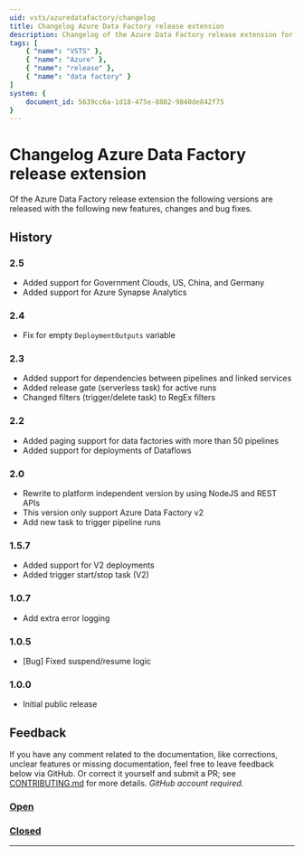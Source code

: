 ```yaml
---
uid: vsts/azuredatafactory/changelog
title: Changelog Azure Data Factory release extension
description: Changelog of the Azure Data Factory release extension for Visual Studio Team Service
tags: [
    { "name": "VSTS" }, 
    { "name": "Azure" },
    { "name": "release" },
    { "name": "data factory" }
]
system: {
    document_id: 5639cc6a-1d18-475e-8802-9840de842f75
}
---
```

# Changelog Azure Data Factory release extension

Of the Azure Data Factory release extension the following versions are released with the following new features, changes and bug fixes.

## History

### **2.5**

- Added support for Government Clouds, US, China, and Germany
- Added support for Azure Synapse Analytics

### **2.4**

- Fix for empty `DeploymentOutputs` variable

### **2.3**

- Added support for dependencies between pipelines and linked services
- Added release gate (serverless task) for active runs
- Changed filters (trigger/delete task) to RegEx filters 

### **2.2**

- Added paging support for data factories with more than 50 pipelines
- Added support for deployments of Dataflows

### **2.0**

- Rewrite to platform independent version by using NodeJS and REST APIs
- This version only support Azure Data Factory v2
- Add new task to trigger pipeline runs

### 1.5.7

- Added support for V2 deployments
- Added trigger start/stop task (V2)

### 1.0.7

- Add extra error logging

### 1.0.5

- [Bug] Fixed suspend/resume logic

### 1.0.0

- Initial public release

## Feedback

If you have any comment related to the documentation, like corrections, unclear features or missing documentation, feel free to leave feedback below via GitHub. Or correct it yourself and submit a PR; see [CONTRIBUTING.md](https://github.com/liprec/azurebi-docs/blob/master/.github/CONTRIBUTING.md) for more details.
*GitHub account required.*

### [**Open**](#tab/docs-open)

### [**Closed**](#tab/docs-closed)

***
